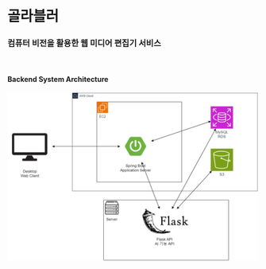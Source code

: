 # 골라블러
### 컴퓨터 비전을 활용한 웹 미디어 편집기 서비스

<br/>

#### Backend System Architecture
![SystemArchitecture](./image/SystemArchitecture.png)

<br/>

